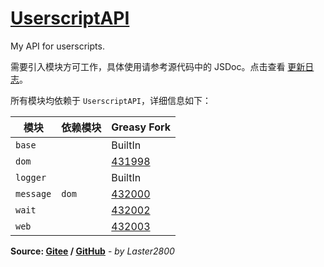 # [UserscriptAPI](https://greasyfork.org/zh-CN/scripts/409641)

My API for userscripts.

需要引入模块方可工作，具体使用请参考源代码中的 JSDoc。点击查看 [更新日志](https://gitee.com/liangjiancang/userscript/blob/master/lib/UserscriptAPI/changelog.md)。

所有模块均依赖于 `UserscriptAPI`，详细信息如下：

| 模块      | 依赖模块 | Greasy Fork                                           |
| --------- | -------- | ----------------------------------------------------- |
| `base`    |          | BuiltIn                                               |
| `dom`     |          | [431998](https://greasyfork.org/zh-CN/scripts/431998) |
| `logger`  |          | BuiltIn                                               |
| `message` | `dom`    | [432000](https://greasyfork.org/zh-CN/scripts/432000) |
| `wait`    |          | [432002](https://greasyfork.org/zh-CN/scripts/432002) |
| `web`     |          | [432003](https://greasyfork.org/zh-CN/scripts/432003) |

**Source: [Gitee](https://gitee.com/liangjiancang/userscript/tree/master/lib/UserscriptAPI) / [GitHub](https://github.com/liangjiancang/userscript/tree/master/lib/UserscriptAPI)** - *by Laster2800*
